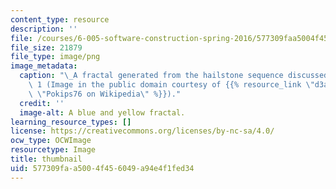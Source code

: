 ```yaml
---
content_type: resource
description: ''
file: /courses/6-005-software-construction-spring-2016/577309faa5004f456049a94e4f1fed34_6-005S16-th.png
file_size: 21879
file_type: image/png
image_metadata:
  caption: "\_A fractal generated from the hailstone sequence discussed in Lecture\
    \ 1 (Image in the public domain courtesy of {{% resource_link \"d3ab225d-56fd-4d80-9587-b3cf790a9125\"\
    \ \"Pokips76 on Wikipedia\" %}})."
  credit: ''
  image-alt: A blue and yellow fractal.
learning_resource_types: []
license: https://creativecommons.org/licenses/by-nc-sa/4.0/
ocw_type: OCWImage
resourcetype: Image
title: thumbnail
uid: 577309fa-a500-4f45-6049-a94e4f1fed34
---
```

